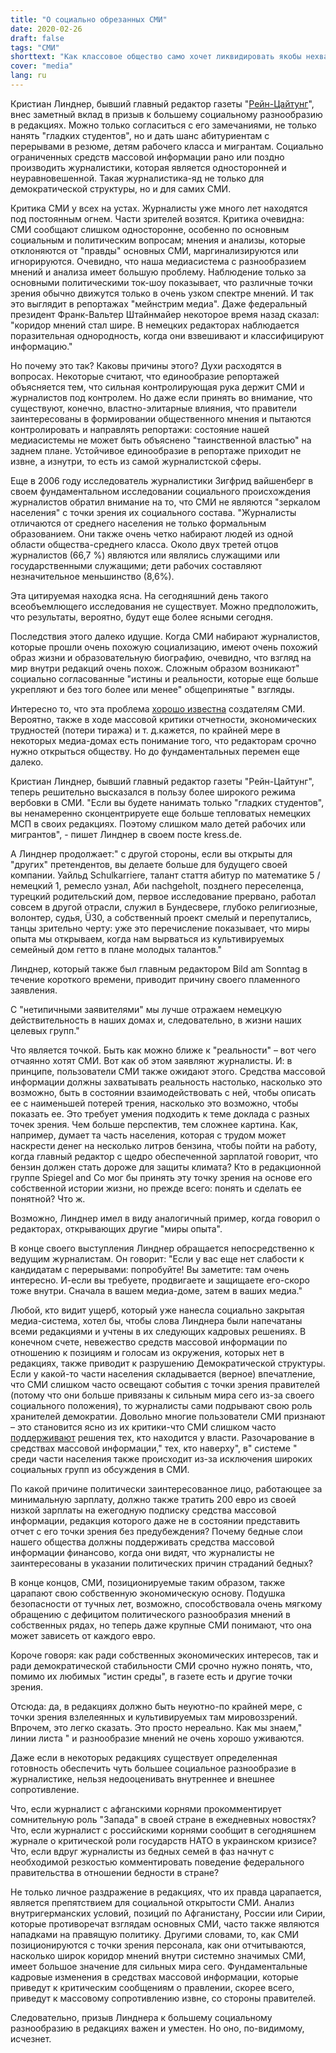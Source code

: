 ```yaml
---
title: "О социально обрезанных СМИ"
date: 2020-02-26
draft: false
tags: "СМИ"
shorttext: "Как классовое общество само хочет ликвидировать якобы нехватку квалифицированных рабочих, это мы можем проследить до журналистов."
cover: "media"
lang: ru
---
```


Кристиан Линднер, бывший главный редактор газеты "[Рейн-Цайтунг](https://kress.de/news/detail/beitrag/144379-christian-lindner-raet-medienhaeusern-stellt-auch-leute-mit-bruechen-statt-nur-glatt-durchstudierte-ein.html "Christian Lindner rät Medienhäusern: Stellt auch Leute mit Brüchen statt nur glatt Durchstudierte ein")", внес заметный вклад в призыв к большему социальному разнообразию в редакциях. Можно только согласиться с его замечаниями, не только нанять "гладких студентов", но и дать шанс абитуриентам с перерывами в резюме, детям рабочего класса и мигрантам. Социально ограниченных средств массовой информации рано или поздно производить журналистики, которая является односторонней и неуравновешенной. Такая журналистика-яд не только для демократической структуры, но и для самих СМИ.

Критика СМИ у всех на устах. Журналисты уже много лет находятся под постоянным огнем. Части зрителей возятся. Критика очевидна: СМИ сообщают слишком односторонне, особенно по основным социальным и политическим вопросам; мнения и анализы, которые отклоняются от "правды" основных СМИ, маргинализируются или игнорируются. Очевидно, что наша медиасистема с разнообразием мнений и анализа имеет большую проблему. Наблюдение только за основными политическими ток-шоу показывает, что различные точки зрения обычно движутся только в очень узком спектре мнений. И так это выглядит в репортажах "мейнстрим медиа". Даже федеральный президент Франк-Вальтер Штайнмайер некоторое время назад сказал: "коридор мнений стал шире. В немецких редакторах наблюдается поразительная однородность, когда они взвешивают и классифицируют информацию."

Но почему это так? Каковы причины этого? Духи расходятся в вопросах. Некоторые считают, что единообразие репортажей объясняется тем, что сильная контролирующая рука держит СМИ и журналистов под контролем. Но даже если принять во внимание, что существуют, конечно, властно-элитарные влияния, что правители заинтересованы в формировании общественного мнения и пытаются контролировать и направлять репортажи: состояние нашей медиасистемы не может быть объяснено "таинственной властью" на заднем плане. Устойчивое единообразие в репортаже приходит не извне, а изнутри, то есть из самой журналистской сферы.

Еще в 2006 году исследователь журналистики Зигфрид вайшенберг в своем фундаментальном исследовании социального происхождения журналистов обратил внимание на то, что СМИ не являются "зеркалом населения" с точки зрения их социального состава. "Журналисты отличаются от среднего населения не только формальным образованием. Они также очень четко набирают людей из одной области общества-среднего класса. Около двух третей отцов журналистов (66,7 %) являются или являлись служащими или государственными служащими; дети рабочих составляют незначительное меньшинство (8,6%).

Эта цитируемая находка ясна. На сегодняшний день такого всеобъемлющего исследования не существует. Можно предположить, что результаты, вероятно, будут еще более ясными сегодня.

Последствия этого далеко идущие. Когда СМИ набирают журналистов, которые прошли очень похожую социализацию, имеют очень похожий образ жизни и образовательную биографию, очевидно, что взгляд на мир внутри редакций очень похож. Сложным образом возникают" социально согласованные "истины и реальности, которые еще больше укрепляют и без того более или менее" общепринятые " взгляды.

Интересно то, что эта проблема [хорошо известна](/static/downloads/02_Studie_Journalismus_Report.pdf "Are Journalists Today’s Coal Miners?") создателям СМИ. Вероятно, также в ходе массовой критики отчетности, экономических трудностей (потери тиража) и т. д.кажется, по крайней мере в некоторых медиа-домах есть понимание того, что редакторам срочно нужно открыться обществу. Но до фундаментальных перемен еще далеко.

Кристиан Линднер, бывший главный редактор газеты "Рейн-Цайтунг", теперь решительно высказался в пользу более широкого режима вербовки в СМИ. "Если вы будете нанимать только "гладких студентов", вы ненамеренно сконцентрируете еще больше тепловатых немецких МСП в своих редакциях. Поэтому слишком мало детей рабочих или мигрантов", - пишет Линднер в своем посте kress.de.

А Линднер продолжает:" с другой стороны, если вы открыты для "других" претендентов, вы делаете больше для будущего своей компании. Уайльд Schulkarriere, талант стаття абитур по математике 5 / немецкий 1, ремесло узнал, Аби nachgeholt, позднего переселенца, турецкий родительский дом, первое исследование прервано, работал совсем в другой отрасли, служил в Бундесвере, глубоко религиозные, волонтер, судья, Ü30, а собственный проект смелый и перепутались, танцы зрительно черту: уже это перечисление показывает, что миры опыта мы открываем, когда нам вырваться из культивируемых семейный дом гетто в плане молодых талантов."

Линднер, который также был главным редактором Bild am Sonntag в течение короткого времени, приводит причину своего пламенного заявления.

С "нетипичными заявителями" мы лучше отражаем немецкую действительность в наших домах и, следовательно, в жизни наших целевых групп."

Что является точкой. Быть как можно ближе к "реальности" – вот чего отчаянно хотят СМИ. Вот как об этом заявляют журналисты. И: в принципе, пользователи СМИ также ожидают этого. Средства массовой информации должны захватывать реальность настолько, насколько это возможно, быть в состоянии взаимодействовать с ней, чтобы описать ее с наименьшей потерей трения, насколько это возможно, чтобы показать ее. Это требует умения подходить к теме доклада с разных точек зрения. Чем больше перспектив, тем сложнее картина. Как, например, думает та часть населения, которая с трудом может наскрести денег на несколько литров бензина, чтобы пойти на работу, когда главный редактор с щедро обеспеченной зарплатой говорит, что бензин должен стать дороже для защиты климата? Кто в редакционной группе Spiegel and Co мог бы принять эту точку зрения на основе его собственной истории жизни, но прежде всего: понять и сделать ее понятной?
Что ж.

Возможно, Линднер имел в виду аналогичный пример, когда говорил о редакторах, открывающих другие "миры опыта".

В конце своего выступления Линднер обращается непосредственно к ведущим журналистам. Он говорит: "Если у вас еще нет слабости к кандидатам с перерывами: попробуйте! Вы заметите: там очень интересно. И-если вы требуете, продвигаете и защищаете его-скоро тоже внутри. Сначала в вашем медиа-доме, затем в ваших медиа."

Любой, кто видит ущерб, который уже нанесла социально закрытая медиа-система, хотел бы, чтобы слова Линднера были напечатаны всеми редакциями и учтены в их следующих кадровых решениях. В конечном счете, невежество средств массовой информации по отношению к позициям и голосам из окружения, которых нет в редакциях, также приводит к разрушению Демократической структуры. Если у какой-то части населения складывается (верное) впечатление, что СМИ слишком часто освещают события с точки зрения правителей (потому что они больше привязаны к сильным мира сего из-за своего социального положения), то журналисты сами подрывают свою роль хранителей демократии. Довольно многие пользователи СМИ признают – это становится ясно из их критики-что СМИ слишком часто [поддерживают](https://medienblog.hypotheses.org/7827 "'Ratten der Lüfte'? Nur da, wo es die Lokalpolitik so will") решения тех, кто находится у власти. Разочарование в средствах массовой информации," тех, кто наверху", в" системе " среди части населения также происходит из-за исключения широких социальных групп из обсуждения в СМИ.

По какой причине политически заинтересованное лицо, работающее за минимальную зарплату, должно также тратить 200 евро из своей низкой зарплаты на ежегодную подписку средства массовой информации, редакция которого даже не в состоянии представить отчет с его точки зрения без предубеждения? Почему бедные слои нашего общества должны поддерживать средства массовой информации финансово, когда они видят, что журналисты не заинтересованы в указании политических причин страданий бедных?

В конце концов, СМИ, позиционируемые таким образом, также царапают свою собственную экономическую основу. Подушка безопасности от тучных лет, возможно, способствовала очень мягкому обращению с дефицитом политического разнообразия мнений в собственных рядах, но теперь даже крупные СМИ понимают, что она может зависеть от каждого евро.

Короче говоря: как ради собственных экономических интересов, так и ради демократической стабильности СМИ срочно нужно понять, что, помимо их любимых "истин среды", в газете есть и другие точки зрения.

Отсюда: да, в редакциях должно быть неуютно-по крайней мере, с точки зрения взлелеянных и культивируемых там мировоззрений. Впрочем, это легко сказать. Это просто нереально. Как мы знаем," линии листа " и разнообразие мнений не очень хорошо уживаются.

Даже если в некоторых редакциях существует определенная готовность обеспечить чуть большее социальное разнообразие в журналистике, нельзя недооценивать внутреннее и внешнее сопротивление.

Что, если журналист с афганскими корнями прокомментирует сомнительную роль "Запада" в своей стране в ежедневных новостях? Что, если журналист с российскими корнями сообщит в сегодняшнем журнале о критической роли государств НАТО в украинском кризисе? Что, если вдруг журналисты из бедных семей в фаз начнут с необходимой резкостью комментировать поведение федерального правительства в отношении бедности в стране?

Не только личное раздражение в редакциях, что их правда царапается, является препятствием для социальной открытости СМИ. Анализ внутригерманских условий, позиций по Афганистану, России или Сирии, которые противоречат взглядам основных СМИ, часто также являются нападками на правящую политику. Другими словами, то, как СМИ позиционируются с точки зрения персонала, как они отчитываются, насколько широк коридор мнений внутри системно значимых СМИ, имеет большое значение для сильных мира сего. Фундаментальные кадровые изменения в средствах массовой информации, которые приведут к критическим сообщениям о правлении, скорее всего, приведут к массовому сопротивлению извне, со стороны правителей.

Следовательно, призыв Линднера к большему социальному разнообразию в редакциях важен и уместен. Но оно, по-видимому, исчезнет.
